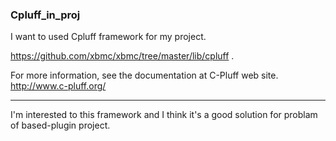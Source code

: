 ### Cpluff_in_proj

I want to used Cpluff framework for my project.

https://github.com/xbmc/xbmc/tree/master/lib/cpluff .

For more information, see the documentation at C-Pluff web site. http://www.c-pluff.org/
******
I'm interested to this framework and I think it's a good solution for problam of based-plugin project.
